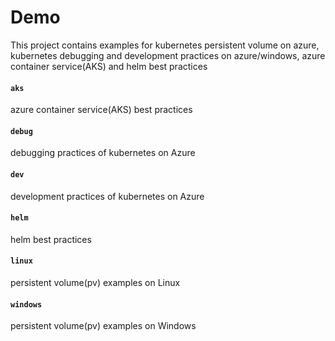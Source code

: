 # Demo
This project contains examples for kubernetes persistent volume on azure, kubernetes debugging and development practices on azure/windows, azure container service(AKS) and helm best practices

#### `aks` 
azure container service(AKS) best practices

#### `debug` 
debugging practices of kubernetes on Azure

#### `dev` 
development practices of kubernetes on Azure

#### `helm` 
helm best practices

#### `linux` 
persistent volume(pv) examples on Linux

#### `windows` 
persistent volume(pv) examples on Windows

